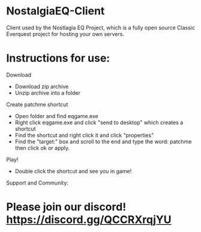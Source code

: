 # NostalgiaEQ-Client
Client used by the Nostlagia EQ Project, which is a fully open source Classic Everquest project for hosting your own servers.

# Instructions for use:

Download
* Download zip archive
* Unzip archive into a folder

Create patchme shortcut
* Open folder and find eqgame.exe
* Right click eqgame.exe and click "send to desktop" which creates a shortcut
* Find the shortcut and right click it and click "properties"
* Find the "target:" box and scroll to the end and type the word: patchme then click ok or apply.

Play!
* Double click the shortcut and see you in game!

Support and Community:

# Please join our discord! https://discord.gg/QCCRXrqjYU
